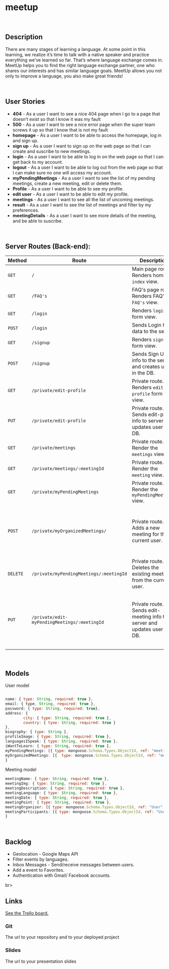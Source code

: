 # meetup


<br>


## Description

There are many stages of learning a language. At some point in this learning, we realize it’s time to talk with a native speaker and practice everything we’ve learned so far. That’s where language exchange comes in. MeetUp helps you to find the right language exchange partner, one who shares our interests and has similar language goals. MeetUp allows you not only to improve a language, you also make great friends!


<br>

## User Stories

- **404** - As a user I want to see a nice 404 page when I go to a page that doesn’t exist so that I know it was my fault
- **500** - As a user I want to see a nice error page when the super team screws it up so that I know that is not my fault
- **homepage** - As a user I want to be able to access the homepage, log in and sign up. 
- **sign up** - As a user I want to sign up on the web page so that I can create and suscribe to new meetings.
- **login** - As a user I want to be able to log in on the web page so that I can get back to my account.
- **logout** - As a user I want to be able to log out from the web page so that I can make sure no one will access my account.
- **myPendingMeetings** - As a user I want to see the list of my pending meetings, create a new meeting, edit or delete them.
- **Profile** - As a user I want to be able to see my profile.
- **edit user** - As a user I want to be able to edit my profile.
- **meetings** - As a user I want to see all the list of uncoming meetings.
- **result** - As a user I want to see the list of meetings and filter by my preferences.
- **meetingDetails** - As a user I want to see more details of the meeting, and be able to suscribe.

<br>


## Server Routes (Back-end):



| **Method** | **Route**                          | **Description**                                              | Request  - Body                                          |
| ---------- | ---------------------------------- | ------------------------------------------------------------ | -------------------------------------------------------- |
| `GET`      | `/`                                | Main page route.  Renders home `index` view.                 |                                                          |
| `GET`      |`/FAQ's`                            | FAQ's page route.  Renders FAQ's `FAQ's` view.               |                                                         
|  `GET`     | `/login`                           | Renders `login` form view.                                   |                                                          |
| `POST`     | `/login`                           | Sends Login form data to the server.                         | { email, password }                                      |
| `GET`      | `/signup`                          | Renders `signup` form view.                                  |                                                          |
| `POST`     | `/signup`                          | Sends Sign Up info to the server and creates user in the DB. | { name, email, password }                                    |
| `GET`      | `/private/edit-profile`            | Private route. Renders `edit-profile` form view.             |                                                          |
| `PUT`      | `/private/edit-profile`            | Private route. Sends edit-profile info to server and updates user in DB. | { name, email, password, address, profileImage, languagesISpeak, languagesISpeak } |
| `GET`      | `/private/meetings`                | Private route. Render the `meetings` view.                   |                                                          |
| `GET`      | `/private/meetings/:meetingId`     | Private route. Render the `meeting` view.                    |                                                          |
| `GET`      | `/private/myPendingMeetings`       | Private route. Render the `myPendingMeetings` view.          |                                                          |
| `POST`     | `/private/myOrganizedMeetings/`    | Private route. Adds a new meeting for the current user.      | { meetingName, meetingImg, meetingDescription, meetingLanguage, meetingDate, meetingPoint, meetingOrganizer, meetingParticipants}                                 |
| `DELETE`   | `/private/myPendingMeetings/:meetingId`| Private route. Deletes the existing meeting from the current user. |                                                |
| `PUT`      | `/private/edit-myPendingMeetings/:meetingId`   | Private route. Sends edit-meeting info to server and updates user in DB. | { meetingName, meetingImg, meetingDescription, meetingLanguage, meetingDate, meetingPoint, meetingOrganizer, meetingParticipants } |


<br>

## Models

User model

```javascript

name: { type: String, required: true }, 
email: { type, String, required: true }, 
password: { type: String, required: true},
address: { 
        city: { type: String, required: true },
        country: { tyoe: String, required: true }
}, 
biography: { type: String }, 
profileImage: { type: String, required: true }, 
languagesISpeak: { type: String, required: true },
iWantToLearn: { type: String, required: true },
myPendingMeetings: [{ type: mongoose.Schema.Types.ObjectId, ref: "meetingSchema"}],
myOrganizedMeetings: [{  type: mongoose.Schema.Types.ObjectId, ref: "meetingSchema"}]
}
```
Meeting model

```javascript
meetingName: { type: String, required: true }, 
meetingImg: { type: String, required: true },
meetingDescription: { type: String, required: true },
meetingLanguage: { type: String, required: true },
meetingDate: { type: String, required: true },
meetingPoint: { type: String, required: true },
meetingOrganizer: [{ type: mongoose.Schema.Types.ObjectId, ref: "User", required: true }], 
meetingParticipants: [{ type: mongoose.Schema.Types.ObjectId, ref: "User", required: true }]
}
```

<br>



## Backlog
- Geolocation - Google Maps API
- Filter events by languages.
- Inbox Messages - Send/receive messages between users.
- Add a event to Favorites.
- Authentication with Gmail/ Facebook accounts.


br>

## Links

[See the Trello board.]( https://trello.com/b/AAcslH6p/meetup)

### Git

The url to your repository and to your deployed project
<br>

### Slides

The url to your presentation slides



